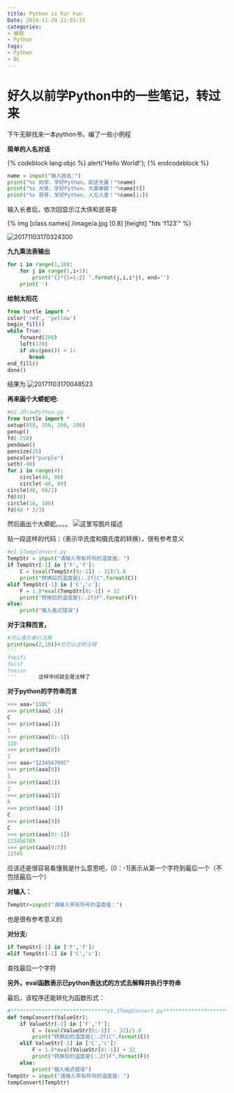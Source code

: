 ```yaml
---
title: Python is For Fun
Date: 2019-11-29 21:55:33
categories:
- 编程
- Python
tags:
- Python
- DL
---
```


# 好久以前学Python中的一些笔记，转过来

下午无聊找来一本python书，编了一些小例程

**简单的人名对话**

{% codeblock lang:objc %}
alert('Hello World!');
{% endcodeblock %}

``` py
name = input("输入姓名:")
print("%s 同学，学好Python，前途无量！"%name)
print("%s 大侠，学好Python，大展拳脚！"%name[0])
print("%s 哥哥，学好Python，人见人爱！"%name[1:])
```

输入长者后，依次回显示江大侠和民哥哥

{% img [class names] /image/a.jpg [0.8] [height] "fds 'f123'" %}

![20171103170324300](D:\桌面\20171103170324300.png)

**九九乘法表输出**

``` py
for i in range(1,10):
    for j in range(1,i+1):
        print("{}*{}={:2} ".format(j,i,i*j), end='')
    print('')
```

**绘制太阳花**

``` py
from turtle import *
color('red', 'yellow')
begin_fill()
while True:
    forward(200)
    left(170)
    if abs(pos()) < 1:
       break
end_fill()
done()
```
结果为
![20171103170048523](D:\桌面\20171103170048523.png)

**再来画个大蟒蛇吧:**

``` py
#e2.2DrawPython.py
from turtle import *
setup(650, 350, 200, 200)
penup()
fd(-250)
pendown()
pensize(25)
pencolor("purple")
seth(-40)
for i in range(4):
    circle(40, 80)
    circle(-40, 80)
circle(40, 80/2)
fd(40)
circle(16, 180)
fd(40 * 2/3)

```
然后画出个大蟒蛇。。。。
![这里写图片描述](https://imgconvert.csdnimg.cn/aHR0cDovL2ltZy5ibG9nLmNzZG4ubmV0LzIwMTcxMTAzMTcwNzI3Mzg1?x-oss-process=image/format,png)

贴一段这样的代码：（表示华氏度和摄氏度的转换），很有参考意义

``` py
#e1.1TempConvert.py
TempStr = input("请输入带有符号的温度值: ")
if TempStr[-1] in ['F','f']:
    C = (eval(TempStr[0:-1]) - 32)/1.8
    print("转换后的温度是{:.2f}C".format(C))
elif TempStr[-1] in ['C','c']:
    F = 1.8*eval(TempStr[0:-1]) + 32
    print("转换后的温度是{:.2f}F".format(F))
else:
    print("输入格式错误")
```
**对于注释而言，**
``` py
#可以表示单行注释
print(pow(2,10))#也可以这样注释
'''
fneifi
feisf
fneisn
'''       这样中间就全是注释了
```
**对于python的字符串而言**

``` py
>>> aaa="110C"
>>> print(aaa[-1])
C
>>> print(aaa[1])
1
>>> print(aaa[0:-1])
110
>>> print(aaa[0])
1
>>> aaa="123456789C"
>>> print(aaa[0])
1
>>> print(aaa[1])
2
>>> print(aaa[5])
6
>>> print(aaa[-1])
C
>>> print(aaa[9])
C
>>> print(aaa[0:-1])
123456789
>>> print(aaa[0:5])
12345
```
应该还是很容易看懂我是什么意思吧，[0：-1]表示从第一个字符到最后一个（不包括最后一个）

**对输入：**

``` py
TempStr=input("请输入带有符号的温度值：")
```
也是很有参考意义的

**对分支:**

``` py
if TempStr[-1] in ['F','f']:
elif TempStr[-1] in ['C','c']:
```
查找最后一个字符

**另外，eval函数表示已python表达式的方式去解释并执行字符串**

最后，该程序还能转化为函数形式：
 
``` py
#*******************************e1.3TempConvert.py***********************************************
def tempConvert(ValueStr):
    if ValueStr[-1] in ['F','f']:
        C = (eval(ValueStr[0:-1]) - 32)/1.8
        print("转换后的温度是{:.2f}C".format(C))
    elif ValueStr[-1] in ['C','c']:
        F = 1.8*eval(ValueStr[0:-1]) + 32
        print("转换后的温度是{:.2f}F".format(F))
    else:
        print("输入格式错误")
TempStr = input("请输入带有符号的温度值: ")
tempConvert(TempStr)
```